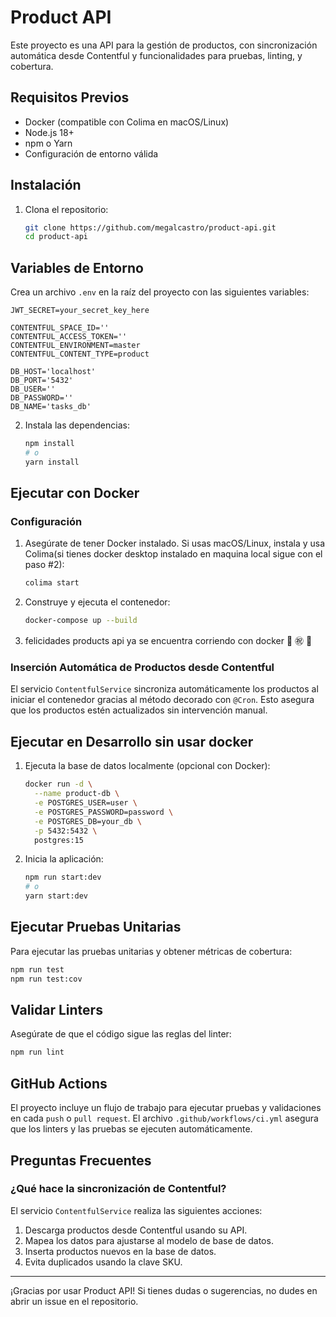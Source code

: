 # Product API

Este proyecto es una API para la gestión de productos, con sincronización automática desde Contentful y funcionalidades para pruebas, linting, y cobertura.

## Requisitos Previos

- Docker (compatible con Colima en macOS/Linux)
- Node.js 18+
- npm o Yarn
- Configuración de entorno válida


## Instalación

1. Clona el repositorio:

   ```bash
   git clone https://github.com/megalcastro/product-api.git
   cd product-api
   ```

## Variables de Entorno

Crea un archivo `.env` en la raíz del proyecto con las siguientes variables:

```env
JWT_SECRET=your_secret_key_here

CONTENTFUL_SPACE_ID=''
CONTENTFUL_ACCESS_TOKEN=''
CONTENTFUL_ENVIRONMENT=master
CONTENTFUL_CONTENT_TYPE=product

DB_HOST='localhost'
DB_PORT='5432'
DB_USER=''
DB_PASSWORD=''
DB_NAME='tasks_db'
```

2. Instala las dependencias:

   ```bash
   npm install
   # o
   yarn install
   ```

## Ejecutar con Docker

### Configuración

1. Asegúrate de tener Docker instalado. Si usas macOS/Linux, instala y usa Colima(si tienes docker desktop instalado en maquina local sigue con el paso #2):

   ```bash
   colima start
   ```

2. Construye y ejecuta el contenedor:

   ```bash
   docker-compose up --build
   ```

3. felicidades products api ya se encuentra corriendo con docker 🎊  ㊗️  🥳

### Inserción Automática de Productos desde Contentful

El servicio `ContentfulService` sincroniza automáticamente los productos al iniciar el contenedor gracias al método decorado con `@Cron`. Esto asegura que los productos estén actualizados sin intervención manual.

## Ejecutar en Desarrollo sin usar docker

1. Ejecuta la base de datos localmente (opcional con Docker):

   ```bash
   docker run -d \
     --name product-db \
     -e POSTGRES_USER=user \
     -e POSTGRES_PASSWORD=password \
     -e POSTGRES_DB=your_db \
     -p 5432:5432 \
     postgres:15
   ```

2. Inicia la aplicación:

   ```bash
   npm run start:dev
   # o
   yarn start:dev
   ```

## Ejecutar Pruebas Unitarias

Para ejecutar las pruebas unitarias y obtener métricas de cobertura:

```bash
npm run test
npm run test:cov
```

## Validar Linters

Asegúrate de que el código sigue las reglas del linter:

```bash
npm run lint
```

## GitHub Actions

El proyecto incluye un flujo de trabajo para ejecutar pruebas y validaciones en cada `push` o `pull request`. El archivo `.github/workflows/ci.yml` asegura que los linters y las pruebas se ejecuten automáticamente.


## Preguntas Frecuentes

### ¿Qué hace la sincronización de Contentful?

El servicio `ContentfulService` realiza las siguientes acciones:

1. Descarga productos desde Contentful usando su API.
2. Mapea los datos para ajustarse al modelo de base de datos.
3. Inserta productos nuevos en la base de datos.
4. Evita duplicados usando la clave SKU.
   
---

¡Gracias por usar Product API! Si tienes dudas o sugerencias, no dudes en abrir un issue en el repositorio.


